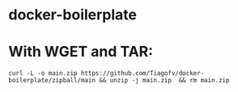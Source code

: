 # docker-boilerplate
# With WGET and TAR:
```
curl -L -o main.zip https://github.com/Tiagofv/docker-boilerplate/zipball/main && unzip -j main.zip  && rm main.zip
```